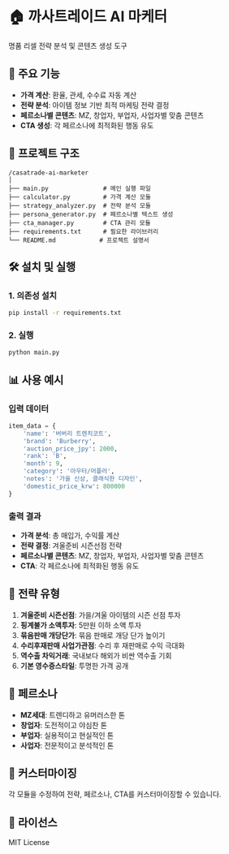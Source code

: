 # 🏠 까사트레이드 AI 마케터

명품 리셀 전략 분석 및 콘텐츠 생성 도구

## 🚀 주요 기능

- **가격 계산**: 환율, 관세, 수수료 자동 계산
- **전략 분석**: 아이템 정보 기반 최적 마케팅 전략 결정
- **페르소나별 콘텐츠**: MZ, 창업자, 부업자, 사업자별 맞춤 콘텐츠
- **CTA 생성**: 각 페르소나에 최적화된 행동 유도

## 📁 프로젝트 구조

```
/casatrade-ai-marketer
│
├── main.py               # 메인 실행 파일
├── calculator.py         # 가격 계산 모듈
├── strategy_analyzer.py  # 전략 분석 모듈
├── persona_generator.py  # 페르소나별 텍스트 생성
├── cta_manager.py        # CTA 관리 모듈
├── requirements.txt      # 필요한 라이브러리
└── README.md            # 프로젝트 설명서
```

## 🛠️ 설치 및 실행

### 1. 의존성 설치
```bash
pip install -r requirements.txt
```

### 2. 실행
```bash
python main.py
```

## 📊 사용 예시

### 입력 데이터
```python
item_data = {
    'name': '버버리 트렌치코트',
    'brand': 'Burberry',
    'auction_price_jpy': 2000,
    'rank': 'B',
    'month': 9,
    'category': '아우터/머플러',
    'notes': '가을 신상, 클래식한 디자인',
    'domestic_price_krw': 800000
}
```

### 출력 결과
- **가격 분석**: 총 매입가, 수익률 계산
- **전략 결정**: 겨울준비 시즌선점 전략
- **페르소나별 콘텐츠**: MZ, 창업자, 부업자, 사업자별 맞춤 콘텐츠
- **CTA**: 각 페르소나에 최적화된 행동 유도

## 🎯 전략 유형

1. **겨울준비 시즌선점**: 가을/겨울 아이템의 시즌 선점 투자
2. **핑계불가 소액투자**: 5만원 이하 소액 투자
3. **묶음판매 개당단가**: 묶음 판매로 개당 단가 높이기
4. **수리후재판매 사업가관점**: 수리 후 재판매로 수익 극대화
5. **역수출 차익거래**: 국내보다 해외가 비싼 역수출 기회
6. **기본 영수증스타일**: 투명한 가격 공개

## 👥 페르소나

- **MZ세대**: 트렌디하고 유머러스한 톤
- **창업자**: 도전적이고 야심찬 톤
- **부업자**: 실용적이고 현실적인 톤
- **사업자**: 전문적이고 분석적인 톤

## 🔧 커스터마이징

각 모듈을 수정하여 전략, 페르소나, CTA를 커스터마이징할 수 있습니다.

## 📝 라이선스

MIT License